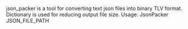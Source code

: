 json_packer is a tool for converting text json files into binary TLV format.
Dictionary is used for reducing output file size.
Usage: JsonPacker JSON_FILE_PATH
